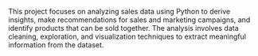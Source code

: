 
This project focuses on analyzing sales data using Python to derive insights, make recommendations for sales and marketing campaigns, and identify products that can be sold together. The analysis involves data cleaning, exploration, and visualization techniques to extract meaningful information from the dataset.



